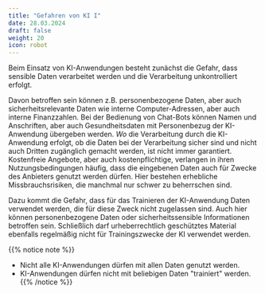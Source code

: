 ```yaml
---
title: "Gefahren von KI I"
date: 28.03.2024
draft: false
weight: 20
icon: robot
---
```

Beim Einsatz von KI-Anwendungen besteht zunächst die Gefahr, dass sensible Daten verarbeitet werden und die Verarbeitung unkontrolliert erfolgt.

Davon betroffen sein können z.B. personenbezogene Daten, aber auch sicherheitsrelevante Daten wie interne Computer-Adressen, aber auch interne Finanzzahlen. Bei der Bedienung von Chat-Bots können Namen und Anschriften, aber auch Gesundheitsdaten mit Personenbezug der KI-Anwendung übergeben werden. *Wo* die Verarbeitung durch die KI-Anwendung erfolgt, ob die Daten bei der Verarbeitung sicher sind und nicht auch Dritten zugänglich gemacht werden, ist nicht immer garantiert. Kostenfreie Angebote, aber auch kostenpflichtige, verlangen in ihren Nutzungsbedingungen häufig, dass die eingebenen Daten auch für Zwecke des Anbieters genutzt werden dürfen. Hier bestehen erhebliche Missbrauchsrisiken, die manchmal nur schwer zu beherrschen sind.

Dazu kommt die Gefahr, dass für das Trainieren der KI-Anwendung Daten verwendet werden, die für diese Zweck nicht zugelassen sind. Auch hier können personenbezogene Daten oder sicherheitssensible Informationen betroffen sein. Schließlich darf urheberrechtlich geschütztes Material ebenfalls regelmäßig nicht für Trainingszwecke der KI verwendet werden.

{{% notice note %}}
- Nicht alle KI-Anwendungen dürfen mit allen Daten genutzt werden.
- KI-Anwendungen dürfen nicht mit beliebigen Daten "trainiert" werden.
{{% /notice %}}